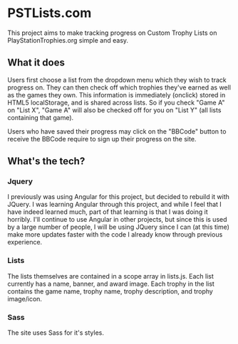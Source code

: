 # PSTLists.com

This project aims to make tracking progress on Custom Trophy Lists on PlayStationTrophies.org simple and easy.

## What it does

Users first choose a list from the dropdown menu which they wish to track progress on. They can then check off which trophies they've earned as well as the games they own. This information is immediately (onclick) stored in HTML5 localStorage, and is shared across lists. So if you check "Game A" on "List X", "Game A" will also be checked off for you on "List Y" (all lists containing that game).

Users who have saved their progress may click on the "BBCode" button to receive the BBCode require to sign up their progress on the site.

## What's the tech?

### Jquery

I previously was using Angular for this project, but decided to rebuild it with JQuery. I was learning Angular through this project, and while I feel that I have indeed learned much, part of that learning is that I was doing it horribly. I'll continue to use Angular in other projects, but since this is used by a large number of people, I will be using JQuery since I can (at this time) make more updates faster with the code I already know through previous experience.

### Lists

The lists themselves are contained in a scope array in lists.js. Each list currently has a name, banner, and award image. Each trophy in the list contains the game name, trophy name, trophy description, and trophy image/icon.

### Sass

The site uses Sass for it's styles.
